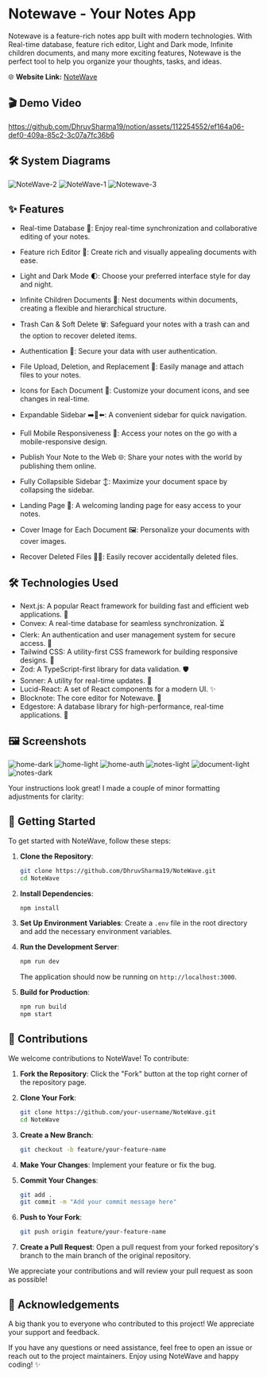# Notewave - Your Notes App

Notewave is a feature-rich notes app built with modern technologies. With Real-time database, feature rich editor, Light and Dark mode, Infinite children documents, and many more exciting features, Notewave is the perfect tool to help you organize your thoughts, tasks, and ideas.

<!-- 🧑‍💻 **Test User:** testUser@gmail.com  
🔐 **Password:** 12345678 -->

🌐 **Website Link:** [NoteWave](https://notewave-chi.vercel.app/)

## 🎬 Demo Video

https://github.com/DhruvSharma19/notion/assets/112254552/ef164a06-def0-409a-85c2-3c07a7fc36b6

## 🛠️ System Diagrams

![NoteWave-2](https://github.com/DhruvSharma19/NoteWave/assets/112254552/9dd4e428-72c2-48d1-a8e2-0b20956eb897)
![NoteWave-1](https://github.com/DhruvSharma19/NoteWave/assets/112254552/7d5f9e96-90df-42c1-adb7-94b5a5f55a34)
![Notewave-3](https://github.com/DhruvSharma19/NoteWave/assets/112254552/5f01e10d-c6ae-46af-9624-6b6ca0765bc5)

## ✨ Features

- Real-time Database 🔗: Enjoy real-time synchronization and collaborative editing of your notes.

- Feature rich Editor 📝: Create rich and visually appealing documents with ease.

- Light and Dark Mode 🌓: Choose your preferred interface style for day and night.

- Infinite Children Documents 🌲: Nest documents within documents, creating a flexible and hierarchical structure.

- Trash Can & Soft Delete 🗑️: Safeguard your notes with a trash can and the option to recover deleted items.

- Authentication 🔐: Secure your data with user authentication.

- File Upload, Deletion, and Replacement 📂: Easily manage and attach files to your notes.

- Icons for Each Document 🌠: Customize your document icons, and see changes in real-time.

- Expandable Sidebar ➡️🔀⬅️: A convenient sidebar for quick navigation.

- Full Mobile Responsiveness 📱: Access your notes on the go with a mobile-responsive design.

- Publish Your Note to the Web 🌐: Share your notes with the world by publishing them online.

- Fully Collapsible Sidebar ↕️: Maximize your document space by collapsing the sidebar.

- Landing Page 🛬: A welcoming landing page for easy access to your notes.

- Cover Image for Each Document 🖼️: Personalize your documents with cover images.

- Recover Deleted Files 🔄📄: Easily recover accidentally deleted files.

## 🛠 Technologies Used

- Next.js: A popular React framework for building fast and efficient web applications. 🚀
- Convex: A real-time database for seamless synchronization. ⏳
- Clerk: An authentication and user management system for secure access. 🔐
- Tailwind CSS: A utility-first CSS framework for building responsive designs. 🎨
- Zod: A TypeScript-first library for data validation. 🛡️
- Sonner: A utility for real-time updates. 🔄
- Lucid-React: A set of React components for a modern UI. ✨
- Blocknote: The core editor for Notewave. 📝
- Edgestore: A database library for high-performance, real-time applications. 🚀

## 🖼️ Screenshots

![home-dark](https://github.com/DhruvSharma19/notion/assets/112254552/e9b1cd32-73ca-4651-a8ac-eec4d6a8898b)
![home-light](https://github.com/DhruvSharma19/notion/assets/112254552/f30065c8-ad5b-4cef-92e8-4fc71de62998)
![home-auth](https://github.com/DhruvSharma19/notion/assets/112254552/61f5c35b-ee81-4134-b220-b526d2858313)
![notes-light](https://github.com/DhruvSharma19/notion/assets/112254552/e8ac146d-8345-4ad8-bebb-b041a2f960bf)
![document-light](https://github.com/DhruvSharma19/notion/assets/112254552/dd770173-68bb-4ce5-8209-c673dda44cd1)
![notes-dark](https://github.com/DhruvSharma19/NoteWave/assets/112254552/da5aa19c-88d8-4de3-8acb-debb855168c6)

Your instructions look great! I made a couple of minor formatting adjustments for clarity:

## 🚀 Getting Started

To get started with NoteWave, follow these steps:

1. **Clone the Repository**:
   ```bash
   git clone https://github.com/DhruvSharma19/NoteWave.git
   cd NoteWave
   ```

2. **Install Dependencies**:
   ```bash
   npm install
   ```

3. **Set Up Environment Variables**:
   Create a `.env` file in the root directory and add the necessary environment variables.

4. **Run the Development Server**:
   ```bash
   npm run dev
   ```
   The application should now be running on `http://localhost:3000`.

5. **Build for Production**:
   ```bash
   npm run build
   npm start
   ```

## 🤝 Contributions

We welcome contributions to NoteWave! To contribute:

1. **Fork the Repository**:
   Click the "Fork" button at the top right corner of the repository page.

2. **Clone Your Fork**:
   ```bash
   git clone https://github.com/your-username/NoteWave.git
   cd NoteWave
   ```

3. **Create a New Branch**:
   ```bash
   git checkout -b feature/your-feature-name
   ```

4. **Make Your Changes**:
   Implement your feature or fix the bug.

5. **Commit Your Changes**:
   ```bash
   git add .
   git commit -m "Add your commit message here"
   ```

6. **Push to Your Fork**:
   ```bash
   git push origin feature/your-feature-name
   ```

7. **Create a Pull Request**:
   Open a pull request from your forked repository's branch to the main branch of the original repository.

We appreciate your contributions and will review your pull request as soon as possible!

## 🙏 Acknowledgements

A big thank you to everyone who contributed to this project! We appreciate your support and feedback.

If you have any questions or need assistance, feel free to open an issue or reach out to the project maintainers. Enjoy using NoteWave and happy coding! ✨
